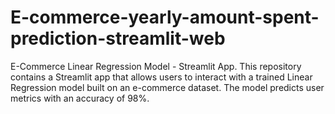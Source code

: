 # E-commerce-yearly-amount-spent-prediction-streamlit-web
E-Commerce Linear Regression Model - Streamlit App.  This repository contains a Streamlit app that allows users to interact with a trained Linear Regression model built on an e-commerce dataset. The model predicts user metrics with an accuracy of 98%.
